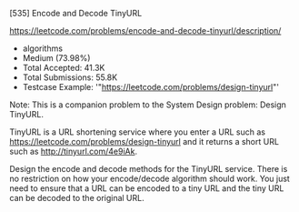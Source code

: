 [535] Encode and Decode TinyURL  

https://leetcode.com/problems/encode-and-decode-tinyurl/description/

* algorithms
* Medium (73.98%)
* Total Accepted:    41.3K
* Total Submissions: 55.8K
* Testcase Example:  '"https://leetcode.com/problems/design-tinyurl"'

Note: This is a companion problem to the System Design problem: Design TinyURL.

TinyURL is a URL shortening service where you enter a URL such as https://leetcode.com/problems/design-tinyurl and it returns a short URL such as http://tinyurl.com/4e9iAk.

Design the encode and decode methods for the TinyURL service. There is no restriction on how your encode/decode algorithm should work. You just need to ensure that a URL can be encoded to a tiny URL and the tiny URL can be decoded to the original URL.
